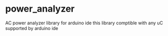 # power_analyzer
AC power analyzer library for arduino ide
this library comptible with any uC supported by arduino ide 
